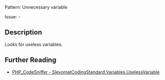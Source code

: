 Pattern: Unnecessary variable

Issue: -

## Description

Looks for useless variables.

## Further Reading

* [PHP_CodeSniffer - SlevomatCodingStandard.Variables.UselessVariable](https://github.com/slevomat/coding-standard/blob/master/doc/variables.md#slevomatcodingstandardvariablesuselessvariable-)